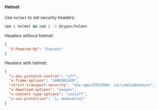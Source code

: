 #### Helmet

Use `helmet` to set security headers.

```sh
npm i helmet && npm i -D @types/helmet
```

Headers without helmet:

```json
{
  "X-Powered-By": "Express"
}
```

Headers with helmet:

```json
{
  "x-dns-prefetch-control": "off",
  "x-frame-options": "SAMEORIGIN",
  "strict-transport-security": "max-age=15552000; includeSubDomains",
  "x-download-options": "noopen",
  "x-content-type-options": "nosniff",
  "x-xss-protection": "1; mode=block"
}
```
